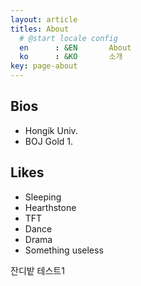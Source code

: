 ```yaml
---
layout: article
titles: About
  # @start locale config
  en      : &EN       About
  ko      : &KO       소개
key: page-about
---
```


## Bios
 - Hongik Univ.
 - BOJ Gold 1. 

## Likes
- Sleeping
- Hearthstone
- TFT
- Dance
- Drama
- Something useless

잔디밭 테스트1